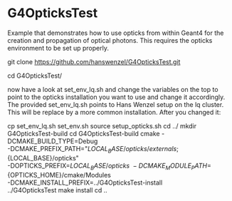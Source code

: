 # G4OpticksTest
Example that demonstrates how to use opticks from within Geant4 for the creation and propagation of optical photons. This requires the opticks environment to be set up properly. 

git clone https://github.com/hanswenzel/G4OpticksTest.git

cd G4OpticksTest/

now have a look at set_env_lq.sh and change the variables on the top to point to the opticks installation you want to use and change it accordingly. The provided set_env_lq.sh points to Hans Wenzel setup on the lq cluster. This will be replace by a more common installation. After you changed it:

cp set_env_lq.sh set_env.sh
source setup_opticks.sh 
cd ../
mkdir G4OpticksTest-build
cd G4OpticksTest-build
cmake   -DCMAKE_BUILD_TYPE=Debug \
-DCMAKE_PREFIX_PATH="${LOCAL_BASE}/opticks/externals;${LOCAL_BASE}/opticks" \
-DOPTICKS_PREFIX=${LOCAL_BASE}/opticks \
-DCMAKE_MODULE_PATH=${OPTICKS_HOME}/cmake/Modules \
-DCMAKE_INSTALL_PREFIX=../G4OpticksTest-install \
../G4OpticksTest
make install
cd ..
